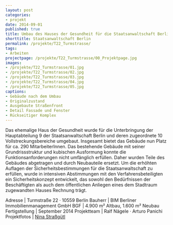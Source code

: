 ```yaml
---
layout: post
categories:
- projekt
date: 2014-09-01
published: true
title: Umbau des Hauses der Gesundheit für die Staatsanwaltschaft Berlin
shorttitle: Staatsanwaltschaft Berlin
permalink: /projekte/T22_Turmstrasse/
tags: 
- Arbeiten
projectpage: /projekte/T22_Turmstrasse/00_Projektpage.jpg
images:
- /projekte/T22_Turmstrasse/01.jpg
- /projekte/T22_Turmstrasse/02.jpg
- /projekte/T22_Turmstrasse/03.jpg
- /projekte/T22_Turmstrasse/04.jpg
- /projekte/T22_Turmstrasse/05.jpg
captions:
- Gebäude nach dem Umbau
- Originalzustand
- Ausgebaute Straßenfront
- Detail Fassade und Fenster
- Rückseitiger Komplex
---
```

Das ehemalige Haus der Gesundheit wurde für die Unterbringung der Hauptabteilung 9 der Staatsanwaltschaft Berlin und derenzugeordnete 10 Vollstreckungsbereiche umgebaut. Insgesamt bietet das Gebäude nun Platz für ca. 290 MitarbeiterInnen. Das bestehende Gebäude mit seiner Grundrissstruktur und kubischen Ausformung konnte die Funktionsanforderungen nicht umfänglich erfüllen. Daher wurden Teile des Gebäudes abgetragen und durch Neubauteile ersetzt. Um die erhöhten Auflagen der Sicherheitsbestimmungen für die Staatsanwaltschaft zu erfüllen, wurde in intensiven Abstimmungen mit den Verfahrensbeteiligten ein Sicherheitskonzept entwickelt, das sowohl den Bedürfnissen der Beschäftigten als auch dem öffentlichen Anliegen eines dem Stadtraum zugewandten Hauses Rechnung trägt.

Adresse				|	Turmstraße 22 · 10559 Berlin
Bauherr				|	BIM Berliner Immobilienmanagement GmbH
BGF					|	4.900 m² Altbau, 1.600 m² Neubau
Fertigstellung		|	September 2014
Projektteam			|	Ralf Nägele · Arturo Panichi
Projektfotos		|	[Nina Straßgütl](http://www.ninastrg.de/)
